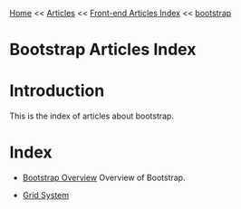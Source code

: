 [Home](../../../index.md) << [Articles](../../index.md) << [Front-end Articles Index](../index.md) << [bootstrap](index.md)

# Bootstrap Articles Index

# Introduction

This is the index of articles about bootstrap.

# Index

- [Bootstrap Overview](overview.md)
    Overview of Bootstrap.

- [Grid System](grid-system.md)
    
